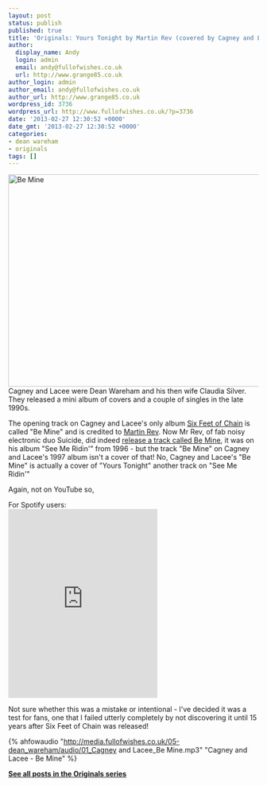 ```yaml
---
layout: post
status: publish
published: true
title: 'Originals: Yours Tonight by Martin Rev (covered by Cagney and Lacee)'
author:
  display_name: Andy
  login: admin
  email: andy@fullofwishes.co.uk
  url: http://www.grange85.co.uk
author_login: admin
author_email: andy@fullofwishes.co.uk
author_url: http://www.grange85.co.uk
wordpress_id: 3736
wordpress_url: http://www.fullofwishes.co.uk/?p=3736
date: '2013-02-27 12:30:52 +0000'
date_gmt: '2013-02-27 12:30:52 +0000'
categories:
- dean wareham
- originals
tags: []
---
```

<p><a href="http://www.flickr.com/photos/kayaker1204/5429041601/" title="Be Mine by kayaker1204, on Flickr"><img class="aligncenter" src="http://farm6.staticflickr.com/5173/5429041601_4b40a84e41_z.jpg" width="640" height="427" alt="Be Mine"></a><br />
Cagney and Lacee were Dean Wareham and his then wife Claudia Silver. They released a mini album of covers and a couple of singles in the late 1990s.</p>
<p>The opening track on Cagney and Lacee's only album <a href="/database/release/six-feet-of-chain-cagney-and-lacee/">Six Feet of Chain</a> is called "Be Mine" and is credited to <a href="http://en.wikipedia.org/wiki/Martin_Rev">Martin Rev</a>. Now Mr Rev, of fab noisy electronic duo Suicide, did indeed <a href="http://www.youtube.com/watch?v=og6Xxn0ANxw">release a track called Be Mine</a>, it was on his album "See Me Ridin'" from 1996 - but the track "Be Mine" on Cagney and Lacee's 1997 album isn't a cover of that! No, Cagney and Lacee's "Be Mine" is actually a cover of "Yours Tonight" another track on "See Me Ridin'"</p>
<p>Again, not on YouTube so,</p>
<p>For Spotify users:<br />
<iframe class="aligncenter" src="https://embed.spotify.com/?uri=spotify:track:6np8bWPvrTyjL6YG3ljQGO" width="300" height="380" frameborder="0" allowtransparency="true"></iframe></p>
<p>Not sure whether this was a mistake or intentional - I've decided it was a test for fans, one that I failed utterly completely by not discovering it until 15 years after Six Feet of Chain was released!</p>

{% ahfowaudio "http://media.fullofwishes.co.uk/05-dean_wareham/audio/01_Cagney and Lacee_Be Mine.mp3" "Cagney and Lacee - Be Mine" %}

<p><strong><a href="/category/originals/" title="List: Originals">See all posts in the Originals series</a></strong></p>
